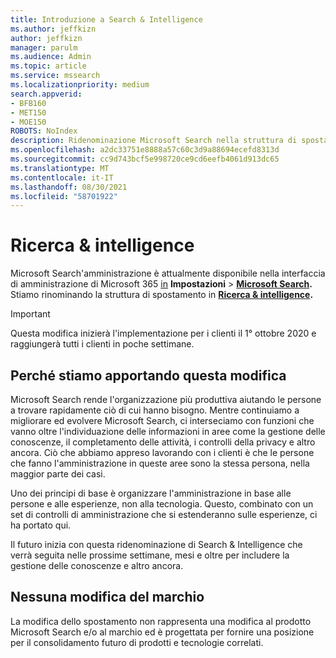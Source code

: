 ```yaml
---
title: Introduzione a Search & Intelligence
ms.author: jeffkizn
author: jeffkizn
manager: parulm
ms.audience: Admin
ms.topic: article
ms.service: mssearch
ms.localizationpriority: medium
search.appverid:
- BFB160
- MET150
- MOE150
ROBOTS: NoIndex
description: Ridenominazione Microsoft Search nella struttura di spostamento dell'amministratore in Ricerca & intelligence
ms.openlocfilehash: a2dc33751e8888a57c60c3d9a88694ecefd8313d
ms.sourcegitcommit: cc9d743bcf5e998720ce9cd6eefb4061d913dc65
ms.translationtype: MT
ms.contentlocale: it-IT
ms.lasthandoff: 08/30/2021
ms.locfileid: "58701922"
---
```

# <a name="search--intelligence"></a>Ricerca & intelligence

Microsoft Search'amministrazione è attualmente disponibile nella interfaccia di amministrazione di Microsoft 365 [in](https://admin.microsoft.com) **Impostazioni**  >  **[Microsoft Search](https://admin.microsoft.com/Adminportal/Home#/MicrosoftSearch).** Stiamo rinominando la struttura di spostamento in **[Ricerca & intelligence](https://admin.microsoft.com/Adminportal/Home#/MicrosoftSearch).**

> [!Important]
> Questa modifica inizierà l'implementazione per i clienti il 1° ottobre 2020 e raggiungerà tutti i clienti in poche settimane.

## <a name="why-we-are-making-this-change"></a>Perché stiamo apportando questa modifica

Microsoft Search rende l'organizzazione più produttiva aiutando le persone a trovare rapidamente ciò di cui hanno bisogno. Mentre continuiamo a migliorare ed evolvere Microsoft Search, ci interseciamo con funzioni che vanno oltre l'individuazione delle informazioni in aree come la gestione delle conoscenze, il completamento delle attività, i controlli della privacy e altro ancora.
Ciò che abbiamo appreso lavorando con i clienti è che le persone che fanno l'amministrazione in queste aree sono la stessa persona, nella maggior parte dei casi.

Uno dei principi di base è organizzare l'amministrazione in base alle persone e alle esperienze, non alla tecnologia. Questo, combinato con un set di controlli di amministrazione che si estenderanno sulle esperienze, ci ha portato qui.

Il futuro inizia con questa ridenominazione di Search & Intelligence che verrà seguita nelle prossime settimane, mesi e oltre per includere la gestione delle conoscenze e altro ancora.

## <a name="no-change-in-the-brand"></a>Nessuna modifica del marchio

La modifica dello spostamento non rappresenta una modifica al prodotto Microsoft Search e/o al marchio ed è progettata per fornire una posizione per il consolidamento futuro di prodotti e tecnologie correlati.
